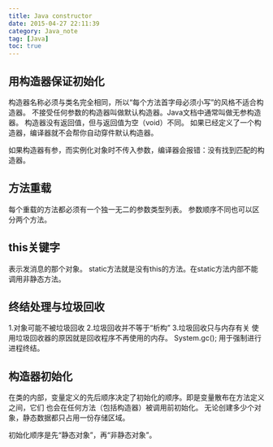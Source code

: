 ```yaml
---
title: Java constructor
date: 2015-04-27 22:11:39
category: Java_note
tag: [Java]
toc: true
---
```



## 用构造器保证初始化
构造器名称必须与类名完全相同，所以“每个方法首字母必须小写”的风格不适合构造器。
不接受任何参数的构造器叫做默认构造器。Java文档中通常叫做无参构造器。
构造器没有返回值，但与返回值为空（void）不同。
如果已经定义了一个构造器，编译器就不会帮你自动穿件默认构造器。

如果构造器有参，而实例化对象时不传入参数，编译器会报错：没有找到匹配的构造器。

## 方法重载
每个重载的方法都必须有一个独一无二的参数类型列表。
参数顺序不同也可以区分两个方法。

## this关键字
表示发消息的那个对象。
static方法就是没有this的方法。在static方法内部不能调用非静态方法。

## 终结处理与垃圾回收
1.对象可能不被垃圾回收
2.垃圾回收并不等于“析构”
3.垃圾回收只与内存有关
使用垃圾回收器的原因就是回收程序不再使用的内存。
System.gc(); 用于强制进行进程终结。

## 构造器初始化
在类的内部，变量定义的先后顺序决定了初始化的顺序。即是变量散布在方法定义之间，它们
也会在任何方法（包括构造器）被调用前初始化。
无论创建多少个对象，静态数据都只占用一份存储区域。

初始化顺序是先“静态对象”，再“非静态对象”。
